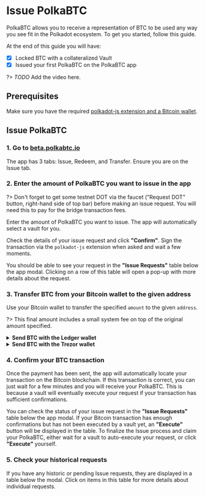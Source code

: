# Issue PolkaBTC

PolkaBTC allows you to receive a representation of BTC to be used any way you see fit in the Polkadot ecosystem.
To get you started, follow this guide.

At the end of this guide you will have:

- [x] Locked BTC with a collateralized Vault
- [x] Issued your first PolkaBTC on the PolkaBTC app

?> _TODO_ Add the video here.

## Prerequisites

Make sure you have the required [polkadot-js extension and a Bitcoin wallet](start/prereq.md).

## Issue PolkaBTC

### 1. Go to [ beta.polkabtc.io](https://beta.polkabtc.io)

The app has 3 tabs: Issue, Redeem, and Transfer. Ensure you are on the Issue tab.

### 2. Enter the amount of PolkaBTC you want to issue in the app

?> Don't forget to get some testnet DOT via the faucet ("Request DOT" button, right-hand side of top bar) before making an issue request. You will need this to pay for the bridge transaction fees.

Enter the amount of PolkaBTC you want to issue. The app will automatically select a vault for you.

Check the details of your issue request and click **"Confirm"**. Sign the transaction via the `polkadot-js` extension when asked and wait a few moments.

You should be able to see your request in the **"Issue Requests"** table below the app modal. Clicking on a row of this table will open a pop-up with more details about the request.


### 3. Transfer BTC from your Bitcoin wallet to the given address

Use your Bitcoin wallet to transfer the specified `amount` to the given `address`.

?> This final amount includes a small system fee on top of the original amount specified.

<details>
<summary>
<b>Send BTC with the Ledger wallet</b>

</summary>

To configure [Ledger Live](https://www.ledger.com/ledger-live) to work with Bitcoin testnet, go to `Setting` > `Experimental features` and enable `Developer mode`. Using the `Manager`, install the `Bitcoin testnet` app onto your device.

Enter the recipient address or scan the QR code. ([Support](https://support.ledger.com/hc/en-us/articles/360019123593-Send-crypto-assets))

![Enter Recipient](../_assets/img/ledger/1-recipient.png)

Enter the amount - this may be auto-completed.

![Enter Amount](../_assets/img/ledger/2-amount.png)

Review the summary and click **"Continue"**.

![Summary](../_assets/img/ledger/3-summary.png)

Confirm the recipient address, amount and fees on the device.

![Confirm](../_assets/img/ledger/4-device-2.png)

The receipt will show the transaction ID, click **"View in explorer"** to check whether your transaction is included in the Bitcoin network.

![Receipt](../_assets/img/ledger/5-receipt.png)
</details>


<details>
<summary>
<b>Send BTC with the Trezor wallet</b>
</summary>


To configure the [Trezor Wallet](https://wallet.trezor.io/#/) to work with Bitcoin testnet, go to the `Wallet Settings` and set `Backend Server URL` to `https://tbtc2.trezor.io`.

For up-to-date details please checkout the [Trezor Wiki](https://wiki.trezor.io/Bitcoin_testnet).

![Configuration](../_assets/img/trezor/1-configuration.png)

Enter the recipient address and amount manually or scan the QR code. ([User Manual](https://wiki.trezor.io/User_manual:Making_payments#Enter_the_destination_address_and_the_amount))

![Enter Recipient & Amount](../_assets/img/trezor/2-send-testnet.png)

Confirm the recipient address, amount and fees on the device.

![Confirm](../_assets/img/trezor/3-confirm-device.png)

The payment will appear in the `Transactions` tab as unconfirmed. Once this is included in the Bitcoin network the status should update.
If configured, you may also check the status of the transaction in a block explorer.

![Receipt](../_assets/img/trezor/4-transactions.png)

</details>

### 4. Confirm your BTC transaction

Once the payment has been sent, the app will automatically locate your transaction on the Bitcoin blockchain. If this transaction is correct, you can just wait for a few minutes and you will receive your PolkaBTC. This is because a vault will eventually execute your request if your transaction has sufficient confirmations.

You can check the status of your issue request in the **"Issue Requests"** table below the app modal. If your Bitcoin transaction has enough confirmations but has not been executed by a vault yet, an **"Execute"** button will be displayed in the table. To finalize the Issue process and claim your PolkaBTC, either wait for a vault to auto-execute your request, or click **"Execute"** yourself.

### 5. Check your historical requests

If you have any historic or pending Issue requests, they are displayed in a table below the modal. Click on items in this table for more details about individual requests.
